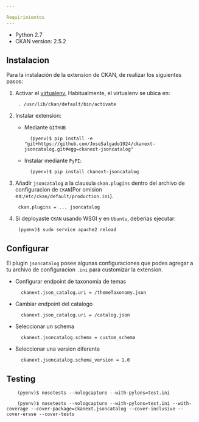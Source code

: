 ```yaml
---

Requirimientos
---
```

 
 - Python 2.7
 - CKAN version: 2.5.2


Instalacion
---
Para la instalación de la extension  de CKAN, de realizar los siguientes pasos:

1. Activar el [virtualenv](https://wiki.archlinux.org/index.php/Python/Virtual_environment_(Espa%C3%B1ol)), Habitualmente, el virtualenv se ubica en:

        . /usr/lib/ckan/default/bin/activate


2. Instalar extension:

    - Mediante ``GITHUB``
    
            (pyenv)$ pip install -e "git+https://github.com/JoseSalgado1024/ckanext-jsoncatalog.git#egg=ckanext-jsoncatalog"


    - Instalar mediante ``PyPI``:

            (pyenv)$ pip install ckanext-jsoncatalog


3. Añadir ``jsoncatalog`` a la clausula ``ckan.plugins`` dentro del archivo de configuracion de ``CKAN``(Por omision es:``/etc/ckan/default/production.ini``).

        ckan.plugins = ... jsoncatalog 


4. Si deployaste ``CKAN`` usando WSGI y en ``Ubuntu``, deberias ejecutar:

        (pyenv)$ sudo service apache2 reload



Configurar
---

El plugin ``jsoncatalog`` posee algunas configuraciones que podes agregar a tu archivo de configuracion ``.ini`` para customizar la extension.

- Configurar endpoint de taxonomia de temas

        ckanext.json_catalog.uri = /themeTaxonomy.json


- Cambiar endpoint del catalogo

        ckanext.json_catalog.uri = /catalog.json

    
- Seleccionar un schema

        ckanext.jsoncatalog.schema = custom_schema


- Seleccionar una version diferente

        ckanext.jsoncatalog.schema_version = 1.0

Testing
---

        (pyenv)$ nosetests --nologcapture --with-pylons=test.ini

        (pyenv)$ nosetests --nologcapture --with-pylons=test.ini --with-coverage --cover-package=ckanext.jsoncatalog --cover-inclusive --cover-erase --cover-tests
